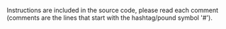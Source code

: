 Instructions are included in the source code, please read each comment (comments are the lines that start with the hashtag/pound symbol '#').
